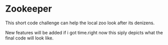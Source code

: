 # Zookeeper
 This short code challenge can help the local zoo look after its denizens.
<blockquote class="imgur-embed-pub" lang="en" data-id="a/k4ZVUMO" data-context="false" ><a href="//imgur.com/a/k4ZVUMO"></a></blockquote><script async src="//s.imgur.com/min/embed.js" charset="utf-8"></script>
New features will be added if i got time.right now this siply depicts what the final code will look like.
